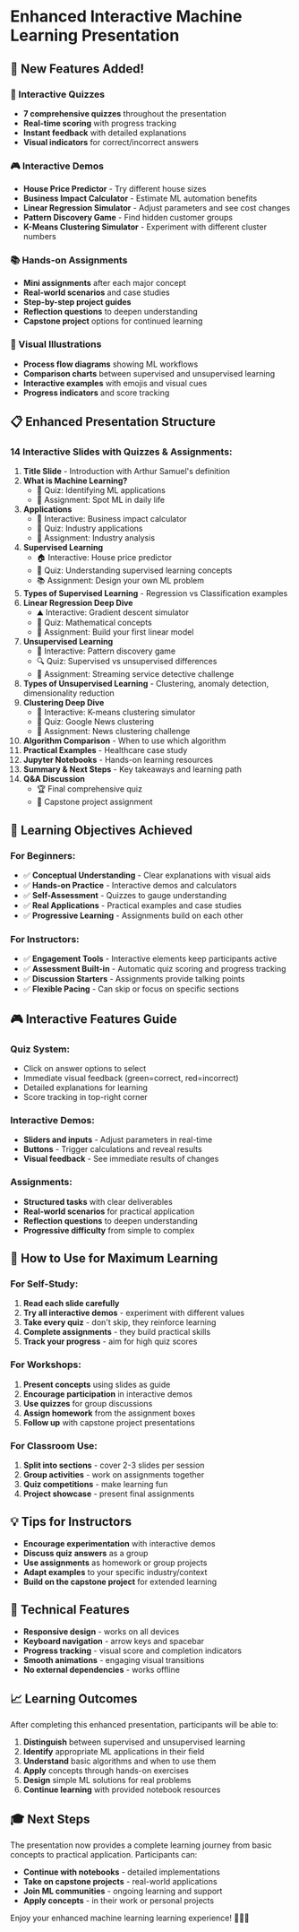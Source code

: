 # Enhanced Interactive Machine Learning Presentation

## 🎉 New Features Added!

### 🧠 Interactive Quizzes
- **7 comprehensive quizzes** throughout the presentation
- **Real-time scoring** with progress tracking
- **Instant feedback** with detailed explanations
- **Visual indicators** for correct/incorrect answers

### 🎮 Interactive Demos
- **House Price Predictor** - Try different house sizes
- **Business Impact Calculator** - Estimate ML automation benefits
- **Linear Regression Simulator** - Adjust parameters and see cost changes
- **Pattern Discovery Game** - Find hidden customer groups
- **K-Means Clustering Simulator** - Experiment with different cluster numbers

### 📚 Hands-on Assignments
- **Mini assignments** after each major concept
- **Real-world scenarios** and case studies
- **Step-by-step project guides**
- **Reflection questions** to deepen understanding
- **Capstone project** options for continued learning

### 🎨 Visual Illustrations
- **Process flow diagrams** showing ML workflows
- **Comparison charts** between supervised and unsupervised learning
- **Interactive examples** with emojis and visual cues
- **Progress indicators** and score tracking

## 📋 Enhanced Presentation Structure

### 14 Interactive Slides with Quizzes & Assignments:

1. **Title Slide** - Introduction with Arthur Samuel's definition
2. **What is Machine Learning?** 
   - 🧠 Quiz: Identifying ML applications
   - 🎯 Assignment: Spot ML in daily life
3. **Applications** 
   - 🔬 Interactive: Business impact calculator
   - 🏢 Quiz: Industry applications
   - 🎯 Assignment: Industry analysis
4. **Supervised Learning** 
   - 🏠 Interactive: House price predictor
   - 🎯 Quiz: Understanding supervised learning concepts
   - 📚 Assignment: Design your own ML problem
5. **Types of Supervised Learning** - Regression vs Classification examples
6. **Linear Regression Deep Dive** 
   - ⛰️ Interactive: Gradient descent simulator
   - 📐 Quiz: Mathematical concepts
   - 🎯 Assignment: Build your first linear model
7. **Unsupervised Learning** 
   - 🧩 Interactive: Pattern discovery game
   - 🔍 Quiz: Supervised vs unsupervised differences
   - 🎯 Assignment: Streaming service detective challenge
8. **Types of Unsupervised Learning** - Clustering, anomaly detection, dimensionality reduction
9. **Clustering Deep Dive** 
   - 🎯 Interactive: K-means clustering simulator
   - 📰 Quiz: Google News clustering
   - 🎯 Assignment: News clustering challenge
10. **Algorithm Comparison** - When to use which algorithm
11. **Practical Examples** - Healthcare case study
12. **Jupyter Notebooks** - Hands-on learning resources
13. **Summary & Next Steps** - Key takeaways and learning path
14. **Q&A Discussion** 
    - 🏆 Final comprehensive quiz
    - 🚀 Capstone project assignment

## 🎯 Learning Objectives Achieved

### For Beginners:
- ✅ **Conceptual Understanding** - Clear explanations with visual aids
- ✅ **Hands-on Practice** - Interactive demos and calculators
- ✅ **Self-Assessment** - Quizzes to gauge understanding
- ✅ **Real Applications** - Practical examples and case studies
- ✅ **Progressive Learning** - Assignments build on each other

### For Instructors:
- ✅ **Engagement Tools** - Interactive elements keep participants active
- ✅ **Assessment Built-in** - Automatic quiz scoring and progress tracking
- ✅ **Discussion Starters** - Assignments provide talking points
- ✅ **Flexible Pacing** - Can skip or focus on specific sections

## 🎮 Interactive Features Guide

### Quiz System:
- Click on answer options to select
- Immediate visual feedback (green=correct, red=incorrect)
- Detailed explanations for learning
- Score tracking in top-right corner

### Interactive Demos:
- **Sliders and inputs** - Adjust parameters in real-time
- **Buttons** - Trigger calculations and reveal results
- **Visual feedback** - See immediate results of changes

### Assignments:
- **Structured tasks** with clear deliverables
- **Real-world scenarios** for practical application
- **Reflection questions** to deepen understanding
- **Progressive difficulty** from simple to complex

## 🚀 How to Use for Maximum Learning

### For Self-Study:
1. **Read each slide carefully**
2. **Try all interactive demos** - experiment with different values
3. **Take every quiz** - don't skip, they reinforce learning
4. **Complete assignments** - they build practical skills
5. **Track your progress** - aim for high quiz scores

### For Workshops:
1. **Present concepts** using slides as guide
2. **Encourage participation** in interactive demos
3. **Use quizzes** for group discussions
4. **Assign homework** from the assignment boxes
5. **Follow up** with capstone project presentations

### For Classroom Use:
1. **Split into sections** - cover 2-3 slides per session
2. **Group activities** - work on assignments together
3. **Quiz competitions** - make learning fun
4. **Project showcase** - present final assignments

## 💡 Tips for Instructors

- **Encourage experimentation** with interactive demos
- **Discuss quiz answers** as a group
- **Use assignments** as homework or group projects
- **Adapt examples** to your specific industry/context
- **Build on the capstone project** for extended learning

## 🔧 Technical Features

- **Responsive design** - works on all devices
- **Keyboard navigation** - arrow keys and spacebar
- **Progress tracking** - visual score and completion indicators
- **Smooth animations** - engaging visual transitions
- **No external dependencies** - works offline

## 📈 Learning Outcomes

After completing this enhanced presentation, participants will be able to:

1. **Distinguish** between supervised and unsupervised learning
2. **Identify** appropriate ML applications in their field
3. **Understand** basic algorithms and when to use them
4. **Apply** concepts through hands-on exercises
5. **Design** simple ML solutions for real problems
6. **Continue learning** with provided notebook resources

## 🎓 Next Steps

The presentation now provides a complete learning journey from basic concepts to practical application. Participants can:

- **Continue with notebooks** - detailed implementations
- **Take on capstone projects** - real-world applications  
- **Join ML communities** - ongoing learning and support
- **Apply concepts** - in their work or personal projects

Enjoy your enhanced machine learning learning experience! 🚀🤖✨
